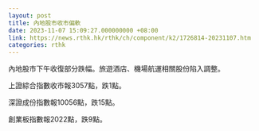 ```yaml
---
layout: post
title: 內地股市收市偏軟
date: 2023-11-07 15:09:27.000000000 +08:00
link: https://news.rthk.hk/rthk/ch/component/k2/1726814-20231107.htm
categories: rthk
---
```


內地股市下午收復部分跌幅。旅遊酒店、機場航運相關股份陷入調整。

上證綜合指數收市報3057點，跌1點。

深證成份指數報10056點，跌15點。

創業板指數報2022點，跌9點。
